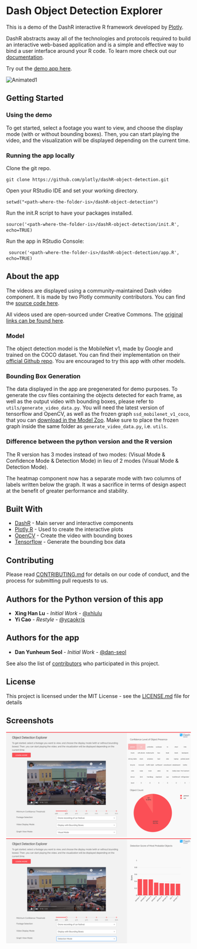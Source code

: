# Dash Object Detection Explorer

This is a demo of the DashR interactive R framework developed by [Plotly](https://plot.ly/).

DashR abstracts away all of the technologies and protocols required to build an interactive web-based application and is a simple and effective way to bind a user interface around your R code. To learn more check out our [documentation](https://dashr-docs.herokuapp.com/).

Try out the [demo app here]( https://dash-playground.plotly.host/dash-object-detection).

![Animated1](images/Screencast.gif)

## Getting Started

### Using the demo 

To get started, select a footage you want to view, and choose the display mode (with or without bounding boxes). Then, you can start playing the video, and the visualization will be displayed depending on the current time.

### Running the app locally
 
Clone the git repo.
```
git clone https://github.com/plotly/dashR-object-detection.git

```

Open your RStudio IDE and set your working directory.
```
setwd("<path-where-the-folder-is>/dashR-object-detection")
```

Run the init.R script to have your packages installed.
```
source('<path-where-the-folder-is>/dashR-object-detection/init.R', echo=TRUE)
```

Run the app in RStudio Console:
```
 source('<path-where-the-folder-is>/dashR-object-detection/app.R', echo=TRUE)
```

## About the app
The videos are displayed using a community-maintained Dash video component. It is made by two Plotly community contributors. You can find the [source code here](https://github.com/SkyRatInd/Video-Engine-Dash).

All videos used are open-sourced under Creative Commons. The [original links can be found here](data/original_footage.md).

### Model
The object detection model is the MobileNet v1, made by Google and trained on the COCO dataset. You can find their implementation on their [official Github repo](https://github.com/tensorflow/models/blob/master/research/slim/nets/mobilenet_v1.md). You are encouraged to try this app with other models.

### Bounding Box Generation
The data displayed in the app are pregenerated for demo purposes. To generate the csv files containing the objects detected for each frame, as well as the output video with bounding boxes, please refer to `utils/generate_video_data.py`. You will need the latest version of tensorflow and OpenCV, as well as the frozen graph `ssd_mobilenet_v1_coco`, that you can [download in the Model Zoo](https://github.com/tensorflow/models/blob/master/research/object_detection/g3doc/detection_model_zoo.md). Make sure to place the frozen graph inside the same folder as `generate_video_data.py`, i.e. `utils`.

### Difference between the python version and the R version
The R version has 3 modes instead of two modes: (Visual Mode & Confidence Mode & Detection Mode) in lieu of 2 modes (Visual Mode & Detection Mode).

The heatmap component now has a separate mode with two columns of labels written below the graph. It was a sacrifice in terms of design aspect at the benefit of greater performance and stability.

## Built With

* [DashR](https://dash.plot.ly/) - Main server and interactive components
* [Plotly R](https://plot.ly/r/) - Used to create the interactive plots
* [OpenCV](https://docs.opencv.org/) - Create the video with bounding boxes
* [Tensorflow](https://www.tensorflow.org/api_docs/) - Generate the bounding box data

## Contributing

Please read [CONTRIBUTING.md](CONTRIBUTING.md) for details on our code of conduct, and the process for submitting pull requests to us.

## Authors for the Python version of this app

* **Xing Han Lu** - *Initial Work* - [@xhlulu](https://github.com/xhlulu)
* **Yi Cao** - *Restyle* - [@ycaokris](https://github.com/ycaokris)

## Authors for the app
* **Dan Yunheum Seol** - *Initial Work* - [@dan-seol](https://github.com/dan-seol)

See also the list of [contributors](https://github.com/your/project/contributors) who participated in this project.

## License

This project is licensed under the MIT License - see the [LICENSE.md](LICENSE.md) file for details

## Screenshots
![Screenshot1](images/Screenshot1.png)
![Screenshot2](images/Screenshot2.png)


